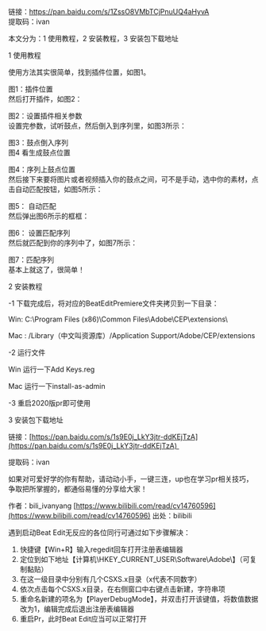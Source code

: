 链接：https://pan.baidu.com/s/1ZssO8VMbTCjPnuUQ4aHyvA <br />提取码：ivan

本文分为：1 使用教程，2 安装教程，3 安装包下载地址



1 使用教程

使用方法其实很简单，找到插件位置，如图1。

图1：插件位置<br />然后打开插件，如图2：

图2：设置插件相关参数<br />设置完参数，试听鼓点，然后倒入到序列里，如图3所示：

图3：鼓点倒入序列<br />图4 看生成鼓点位置

图4：序列上鼓点位置<br />然后接下来要将图片或者视频插入你的鼓点之间，可不是手动，选中你的素材，点击自动匹配按钮，如图5所示：

图5： 自动匹配<br />然后弹出图6所示的框框：

图6： 设置匹配序列<br />然后就匹配到你的序列中了，如图7所示：

图7：匹配序列<br />基本上就这了，很简单！


2 安装教程

-1 下载完成后，将对应的BeatEditPremiere文件夹拷贝到一下目录：

Win: C:\Program Files (x86)\Common Files\Adobe\CEP\extensions\

Mac : /Library（中文叫资源库）/Application Support/Adobe/CEP/extensions

-2 运行文件

Win 运行一下Add Keys.reg

Mac 运行一下install-as-admin

-3 重启2020版pr即可使用





3 安装包下载地址

链接：[https://pan.baidu.com/s/1s9E0j_LkY3jtr-ddKEjTzA](https://pan.baidu.com/s/1s9E0j_LkY3jtr-ddKEjTzA) 

提取码：ivan

如果对可爱好学的你有帮助，请动动小手，一键三连，up也在学习pr相关技巧，争取把所掌握的，都通俗易懂的分享给大家！

 作者：bili_ivanyang [https://www.bilibili.com/read/cv14760596](https://www.bilibili.com/read/cv14760596) 出处：bilibili



遇到启动Beat Edit无反应的各位同行可通过如下步骤解决：

1. 快捷键【Win+R】输入regedit回车打开注册表编辑器
2. 定位到如下地址【计算机\HKEY_CURRENT_USER\Software\Adobe\】（可复制黏贴）
3. 在这一级目录中分别有几个CSXS.x目录（x代表不同数字）
4. 依次点击每个CSXS.x目录，在右侧窗口中右键点击新建，字符串项
5. 重命名新建的项名为【PlayerDebugMode】，并双击打开该键值，将数值数据改为1，编辑完成后退出注册表编辑器
6. 重启Pr，此时Beat Edit应当可以正常打开



